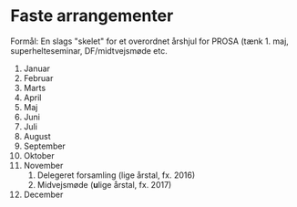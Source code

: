 # Faste arrangementer

Formål: En slags "skelet" for et overordnet årshjul for PROSA \(tænk 1. maj, superhelteseminar, DF/midtvejsmøde etc.

1. Januar
2. Februar
3. Marts
4. April
5. Maj
6. Juni
7. Juli
8. August
9. September
10. Oktober
11. November
    1. Delegeret forsamling \(lige årstal, fx. 2016\)
    2. Midvejsmøde \(**u**lige årstal, fx. 2017\)
12. December



